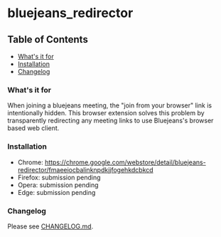 # bluejeans_redirector

## Table of Contents
- [What's it for](https://github.com/rothgar/bluejeans-redirector#whats-it-for)
- [Installation](https://github.com/rothgar/bluejeans-redirector#quick-start)
- [Changelog](https://github.com/rothgar/bluejeans-redirector#changelog)

### What's it for

When joining a bluejeans meeting, the "join from your browser" link is intentionally hidden. This browser extension solves this problem by transparently redirecting any meeting links to use Bluejeans's browser based web client.

### Installation

- Chrome: https://chrome.google.com/webstore/detail/bluejeans-redirector/fmaeeiocbalinknpdkjjfogehkdcbkcd
- Firefox: submission pending
- Opera: submission pending
- Edge: submission pending

### Changelog

Please see [CHANGELOG.md](https://github.com/rothgar/bluejeans-redirector/blob/master/CHANGELOG.md).
